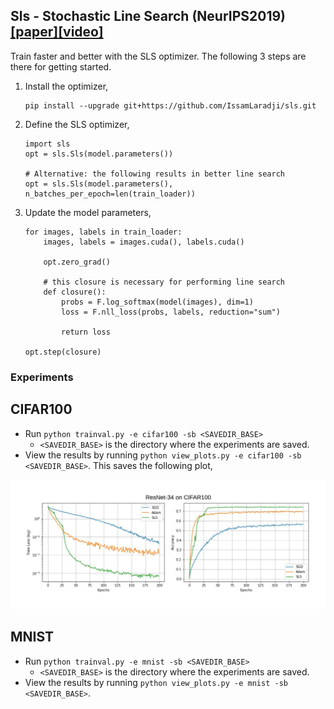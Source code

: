 ## Sls - Stochastic Line Search (NeurIPS2019) [[paper]](https://arxiv.org/abs/1905.09997)[[video]](https://www.youtube.com/watch?v=3Jx0tuZ1ERs)

Train faster and better with the SLS optimizer. The following 3 steps are there for getting started.


1. Install the optimizer,
    ```
    pip install --upgrade git+https://github.com/IssamLaradji/sls.git
    ```


2. Define the SLS optimizer,
    ```
    import sls
    opt = sls.Sls(model.parameters())

    # Alternative: the following results in better line search
    opt = sls.Sls(model.parameters(), n_batches_per_epoch=len(train_loader))
    ```

3. Update the model parameters,
    ```
    for images, labels in train_loader:
        images, labels = images.cuda(), labels.cuda()

        opt.zero_grad()
        
        # this closure is necessary for performing line search
        def closure():
            probs = F.log_softmax(model(images), dim=1)
            loss = F.nll_loss(probs, labels, reduction="sum")
          
            return loss
            
    opt.step(closure)
    ```
  
  
### Experiments

## CIFAR100

- Run `python trainval.py -e cifar100 -sb <SAVEDIR_BASE>`
  - `<SAVEDIR_BASE>` is the directory where the experiments are saved.
- View the results by running `python view_plots.py -e cifar100 -sb <SAVEDIR_BASE>`. This saves the following plot,


![alt text](results/cifar100.jpeg)

## MNIST

- Run `python trainval.py -e mnist -sb <SAVEDIR_BASE>`
  - `<SAVEDIR_BASE>` is the directory where the experiments are saved.
- View the results by running `python view_plots.py -e mnist -sb <SAVEDIR_BASE>`.


<!-- ![alt text](results/mnist.jpeg) -->

